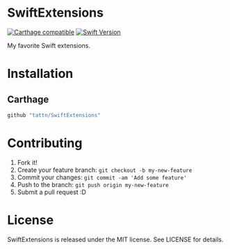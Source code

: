SwiftExtensions
===

[![Carthage compatible](https://img.shields.io/badge/Carthage-compatible-4BC51D.svg?style=flat)](https://github.com/Carthage/Carthage)
[![Swift Version](https://img.shields.io/badge/Swift-4-F16D39.svg)](https://developer.apple.com/swift)

My favorite Swift extensions.

# Installation

## Carthage

```ruby
github "tattn/SwiftExtensions"
```


# Contributing

1. Fork it!
2. Create your feature branch: `git checkout -b my-new-feature`
3. Commit your changes: `git commit -am 'Add some feature'`
4. Push to the branch: `git push origin my-new-feature`
5. Submit a pull request :D

# License

SwiftExtensions is released under the MIT license. See LICENSE for details.
